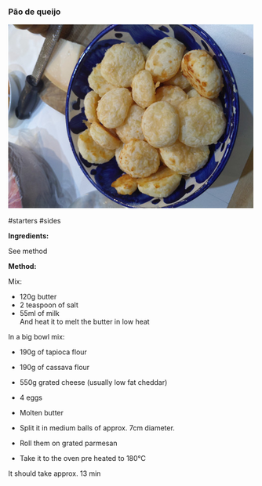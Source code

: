 ### Pão de queijo

![alt](/z_imgs/pao_de_queijo_s.jpg)

#starters #sides

**Ingredients:**

See method

**Method:**

Mix:  
- 120g butter  
- 2 teaspoon of salt  
- 55ml of milk  
And heat it to melt the butter in low heat  
  
In a big bowl mix:  
- 190g of tapioca flour  
- 190g of cassava flour  
- 550g grated cheese (usually low fat cheddar)  
- 4 eggs  
- Molten butter  
  
- Split it in medium balls of approx. 7cm diameter.  
- Roll them on grated parmesan  
- Take it to the oven pre heated to 180°C  

It should take approx. 13 min
